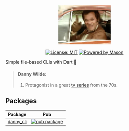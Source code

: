 <p align="center">
<img src="https://raw.githubusercontent.com/jtdlab/danny/main/assets/logo.png" height="125" alt="danny logo" />
</p>

<p align="center">
<a href="https://opensource.org/licenses/MIT"><img src="https://img.shields.io/badge/license-MIT-purple.svg" alt="License: MIT"></a>
<a href="https://github.com/jtdlab/danny"><img src="https://img.shields.io/endpoint?url=https%3A%2F%2Ftinyurl.com%2Fmason-badge" alt="Powered by Mason"></a>
</p>

Simple file-based CLIs with Dart 🎯

> #### Danny Wilde:
>
> 1. Protagonist in a great [tv series](https://en.wikipedia.org/wiki/The_Persuaders!) from the 70s.

## Packages

| Package                                                                   | Pub                                                                                              |
| ------------------------------------------------------------------------- | ------------------------------------------------------------------------------------------------ |
| [danny_cli](https://github.com/jtdLab/danny/tree/main/packages/danny_cli) | [![pub package](https://img.shields.io/pub/v/danny_cli.svg)](https://pub.dev/packages/danny_cli) |
